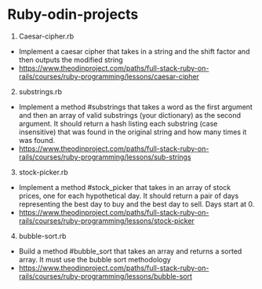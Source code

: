 # Ruby-odin-projects
1. Caesar-cipher.rb
 - Implement a caesar cipher that takes in a string and the shift factor and then outputs the modified string
 - https://www.theodinproject.com/paths/full-stack-ruby-on-rails/courses/ruby-programming/lessons/caesar-cipher

2. substrings.rb
 - Implement a method #substrings that takes a word as the first argument and then an array of valid substrings (your dictionary) as the second argument. It should return a hash listing each substring (case insensitive) that was found in the original string and how many times it was found.
 - https://www.theodinproject.com/paths/full-stack-ruby-on-rails/courses/ruby-programming/lessons/sub-strings

3. stock-picker.rb
 - Implement a method #stock_picker that takes in an array of stock prices, one for each hypothetical day. It should return a pair of days representing the best day to buy and the best day to sell. Days start at 0.
 - https://www.theodinproject.com/paths/full-stack-ruby-on-rails/courses/ruby-programming/lessons/stock-picker

4. bubble-sort.rb
 - Build a method #bubble_sort that takes an array and returns a sorted array. It must use the bubble sort methodology 
 - https://www.theodinproject.com/paths/full-stack-ruby-on-rails/courses/ruby-programming/lessons/bubble-sort